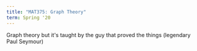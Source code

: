 ```yaml
---
title: "MAT375: Graph Theory"
term: Spring '20
---
```


Graph theory but it's taught by the guy that proved the things (legendary Paul Seymour)
